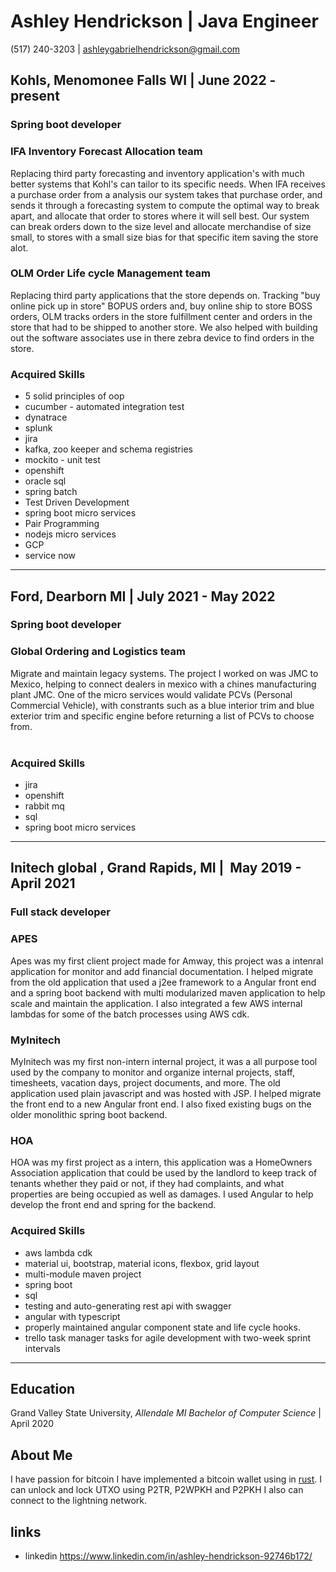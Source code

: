 # Ashley Hendrickson | Java Engineer

(517)‌ ‌240-3203‌ ‌|‌ ‌ashleygabrielhendrickson@gmail.com‌‌ ‌

## Kohls, Menomonee Falls WI | June 2022 - present

### Spring boot developer

### IFA Inventory Forecast Allocation team

Replacing third party forecasting and inventory application's with much better systems that Kohl's can tailor to its specific needs. When IFA receives a purchase order from a analysis our system takes that purchase order, and sends it through a forecasting system to compute the optimal way to break apart, and allocate that order to stores where it will sell best. Our system can break orders down to the size level and allocate merchandise of size small, to stores with a small size bias for that specific item saving the store alot.

### OLM Order Life cycle Management team

Replacing third party applications that the store depends on. Tracking "buy online pick up in store" BOPUS orders and, buy online ship to store BOSS orders, OLM tracks orders in the store fulfillment center and orders in the store that had to be shipped to another store. We also helped with building out the software associates use in there zebra device to find orders in the store.       

### Acquired‌ ‌Skills‌ ‌

* 5 solid principles of oop
* cucumber - automated integration test
* dynatrace
* splunk
* jira‌ ‌‌‌ ‌‌ ‌
* kafka, zoo keeper and schema registries
* mockito - unit test
* openshift ‌
* oracle sql‌‌
* spring batch
* Test Driven Development
* ‌spring boot micro services
* Pair Programming
* nodejs micro services
* GCP
* service now

------------------

## Ford,‌ ‌Dearborn MI‌ | July‌ ‌2021‌ ‌-‌ ‌May 20‌22 ‌

### Spring boot developer

### Global‌ ‌Ordering‌ ‌and Logistics team ‌

Migrate and maintain legacy systems. The project I worked on was JMC to Mexico, helping to connect dealers in mexico with a chines manufacturing plant JMC. One of the micro services would validate PCVs (Personal Commercial Vehicle), with constrants such as a blue interior trim and blue exterior trim and specific engine before returning a list of PCVs to choose from.  
‌
### Acquired‌ ‌Skills‌ ‌

* jira‌ ‌‌‌ ‌‌ ‌
* openshift ‌
* rabbit mq
* sql‌‌
* ‌spring boot micro services

------------------

## Initech‌ ‌global‌ ‌,‌ ‌Grand‌ ‌Rapids,‌ ‌MI‌ | ‌ May‌ ‌2019‌ ‌-‌ ‌April‌ ‌2021‌‌ ‌

### Full stack developer

### APES‌‌ ‌

Apes‌ ‌was‌ ‌my‌ ‌first‌ ‌client‌ ‌project‌ ‌made for Amway, this project was a intenral application ‌for ‌‌monitor‌ ‌and‌ ‌add‌‌ financial‌ ‌documentation.‌ ‌I‌ ‌helped‌ ‌migrate‌ ‌from‌ ‌the‌ ‌old‌ ‌application‌ ‌that‌ ‌used a j2ee framework ‌to‌‌ a ‌Angular‌ ‌front‌ ‌end‌ ‌and‌ ‌a‌ spring boot back‌end with multi‌ ‌modularized‌ ‌maven‌ ‌application‌ to help scale and maintain the application. I‌‌ also‌ ‌integrated‌ ‌a‌ ‌few‌ ‌AWS‌ ‌internal‌ ‌lambdas‌ ‌for‌ ‌some‌ ‌of‌ ‌the‌ ‌batch‌ ‌processes using AWS cdk.‌‌ ‌

### MyInitech‌‌ ‌

MyInitech‌ ‌was‌ ‌my‌ ‌first‌ ‌non-intern‌ ‌internal‌ ‌project,‌ ‌it‌ ‌was‌ ‌a all purpose tool used‌ ‌by‌ ‌the‌ ‌company‌ ‌to‌ ‌monitor‌ ‌and‌ ‌organize‌‌ internal‌ ‌projects,‌ ‌staff,‌ ‌timesheets,‌ ‌vacation‌ ‌days,‌ ‌project‌ ‌documents,‌ ‌and‌ ‌more.‌ ‌ The‌ ‌old‌ ‌application‌ ‌used ‌plain‌ ‌javascript‌ ‌and‌ ‌was‌ ‌hosted‌ ‌with‌ ‌JSP.‌ ‌I‌ ‌helped‌ ‌migrate‌ ‌the‌ ‌front‌ ‌end‌ ‌to‌ ‌a‌ ‌new‌ ‌Angular‌‌ front end. ‌I‌ ‌also‌ ‌fixed‌ ‌existing‌ ‌bugs‌ ‌on‌ ‌the‌ ‌older‌ ‌monolithic‌ ‌spring‌ ‌boot‌ ‌backend.‌‌ ‌

### HOA‌‌ ‌

HOA‌ ‌was‌ ‌my‌ ‌first‌ ‌project‌ ‌as‌ a ‌intern,‌ ‌this application was ‌a‌ ‌HomeOwners‌ ‌Association‌ ‌application‌ ‌that‌ ‌could‌ ‌be‌‌ used‌ ‌by‌ ‌the‌ ‌landlord‌ ‌to‌ ‌keep‌ ‌track‌ ‌of‌ ‌tenants‌ ‌whether‌ ‌they‌ ‌paid‌ ‌or‌ ‌not‌, if‌ ‌they‌ ‌had‌ ‌complaints‌,‌ ‌and what‌‌ properties‌ ‌are‌ ‌being‌ ‌occupied‌ ‌as‌ ‌well‌ ‌as‌ ‌damages.‌ ‌I‌ ‌used‌ ‌Angular‌ ‌to‌ ‌help‌ ‌develop‌ ‌the‌ ‌front‌ ‌end‌ ‌and‌ ‌spring‌‌ for the backend.

### Acquired‌ ‌Skills‌ ‌

* aws‌ ‌lambda‌ ‌‌‌cdk‌
* material‌ ‌ui,‌ ‌bootstrap,‌ ‌‌material‌ ‌icons,‌ ‌flexbox,‌ ‌grid‌ ‌layout‌‌ ‌
* multi-module‌ ‌maven‌ ‌project‌
* spring boot
* sql ‌
* testing‌ ‌and‌ ‌auto-generating‌ ‌rest‌ ‌api‌ ‌with‌ ‌swagger‌ ‌ ‌
* ‌angular‌ ‌with typescript
* ‌properly‌ ‌maintained‌ ‌angular‌ ‌component‌ ‌state‌ ‌and‌ ‌life‌ ‌cycle‌ ‌hooks.‌‌ ‌
* ‌trello‌‌ task manager‌ ‌tasks‌ ‌for‌ ‌agile‌ ‌development‌ ‌with‌ ‌two-week‌ ‌sprint‌ ‌intervals‌ ‌

--------------------------------

## Education

Grand‌ ‌Valley‌ ‌State‌ ‌University,‌‌ ‌*Allendale‌ ‌MI‌‌ Bachelor‌ ‌of‌ ‌Computer‌ ‌Science‌* |‌ ‌April‌ ‌2020‌

## About Me

I have passion for bitcoin I have implemented a bitcoin wallet using in [rust](https://github.com/Ashleyhen/rust-bitcoin-wallet/tree/dev). I can unlock and lock UTXO using P2TR, P2WPKH and P2PKH I also can connect to the lightning network. 


## links

* linkedin <https://www.linkedin.com/in/ashley-hendrickson-92746b172/>

